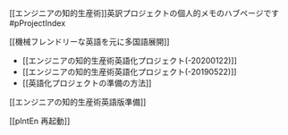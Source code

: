 
[[エンジニアの知的生産術]]英訳プロジェクトの個人的メモのハブページです #pProjectIndex

[[機械フレンドリーな英語を元に多国語展開]]

- [[エンジニアの知的生産術英語化プロジェクト(-20200122)]]
- [[エンジニアの知的生産術英語化プロジェクト(-20190522)]]
- [[英語化プロジェクトの準備の方法]]

[[エンジニアの知的生産術英語版準備]]

[[pIntEn 再起動]]